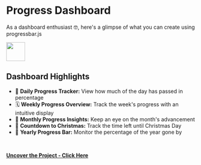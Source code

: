 # Progress Dashboard
As a dashboard enthusiast 🤓, here's a glimpse of what you can create using progressbar.js
<br>

<img src="https://github.com/tobwil/markdown_website/assets/72387477/620e1ea9-915d-4ffd-8547-e20714030fdd" height="50">
<br>

## Dashboard Highlights

* 📅 **Daily Progress Tracker:** View how much of the day has passed in percentage
* 🗓️ **Weekly Progress Overview:** Track the week's progress with an intuitive display
* 📆 **Monthly Progress Insights:** Keep an eye on the month's advancement
* 🎄 **Countdown to Christmas:** Track the time left until Christmas Day
* 🥂 **Yearly Progress Bar:** Monitor the percentage of the year gone by
<br>

**[<i class="fa-solid fa-up-right-from-square"></i> Uncover the Project - Click Here](https://a.picoapps.xyz/stage-if)**
